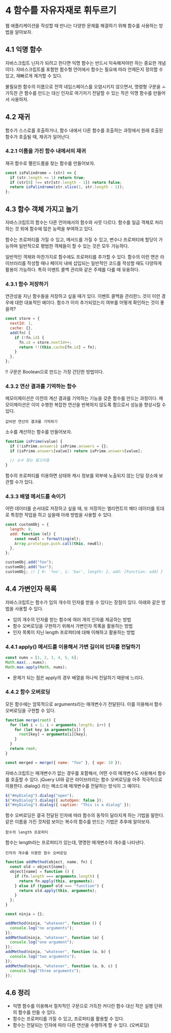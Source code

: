 # 4 함수를 자유자재로 휘두르기

웹 애플리케이션을 작성할 때 만나는 다양한 문제를 해결하기 위해 함수를 사용하는 방법을 알아보자.

## 4.1 익명 함수

자바스크립트 닌자가 되려고 한다면 익명 함수는 반드시 익숙해져야만 하는 중요한 개념이다. 자바스크립트를 포함한 함수형 언어에서 함수는 필요에 따라 언제든지 정의할 수 있고, 재빠르게 제거할 수 있다.

불필요한 함수의 이름으로 전역 네임스페이스를 오염시키지 않으면서, 명령형 구문을 ㅗ가득찬 큰 함수를 만드는 대신 인자로 여기저기 전달할 수 있는 작은 익명 함수를 만들어서 사용하자.

## 4.2 재귀

함수가 스스로를 호출하거나, 함수 내에서 다른 함수를 호출하는 과정에서 원래 호출된 함수가 호출될 때, 재귀가 일어난다.

### 4.2.1 이름을 가진 함수 내에서의 재귀

재귀 함수로 팰린드롬을 찾는 함수를 만들어보자.

```js
const isPalindrome = (str) => {
  if (str.length <= 1) return true;
  if (str[0] !== str[str.length - 1]) return false;
  return isPalindrome(str.slice(1, str.length - 1));
};
```

## 4.3 함수 객체 가지고 놀기

자바스크립트의 함수는 다른 언어에서의 함수와 사뭇 다르다. 함수를 일급 객체로 처리하는 것 외에 함수에 많은 능력을 부여하고 있다.

함수는 프로퍼티를 가질 수 있고, 메서드를 가질 수 있고, 변수나 프로퍼티에 할당이 가능하며 일반적으로 평범한 객체들이 할 수 있는 것은 모두 가능하다.

일반적인 객체와 마찬가지로 함수에도 프로퍼티를 추가할 수 있다. 함수의 이런 면은 라이브러리를 작성할 때나 페이지 내에 삽입되는 일반적인 코드를 작성할 때도 다양하게 활용이 가능하다. 특히 이벤트 콜백 관리와 같은 주제를 다룰 때 유용하다.

### 4.3.1 함수 저장하기

연관성을 지닌 함수들을 저장하고 싶을 때가 있다. 이벤트 콜백을 관리한느 것이 이런 경우에 대한 대표적인 예이다. 함수가 이미 추가되었는지 여부를 어떻게 확인하는 것이 좋을까?

```js
const store = {
  nextId: 1,
  cache: {},
  add(fn) {
    if (!fn.id) {
      fn.id = store.nextId++;
      return !!(this.cache[fn.id] = fn);
    }
  },
};
```

!! 구문은 Boolean으로 만드는 가장 간단한 방법이다.

### 4.3.2 연산 결과를 기억하는 함수

메모이제이션은 이전의 계산 결과를 기억하는 기능을 갖춘 함수를 만드는 과정이다. 메모이제이션은 이미 수행한 복잡한 연산을 반복하지 않도록 함으로서 성능을 향상시킬 수 있다.

`값비싼 연산의 결과를 기억하기`

소수를 계산하는 함수를 만들어보자.

```js
function isPrime(value) {
  if (!isPrime.answers) isPrime.answers = {};
  if (isPrime.answers[value]) return isPrime.answers[value];

  // 소수 찾는 알고리즘
}
```

함수의 프로퍼티를 이용하면 상태와 캐시 정보를 외부에 노출되지 않는 단일 장소에 보관할 수가 있다.

### 4.3.3 배열 메서드를 속이기

어떤 데이터를 순서대로 저장하고 싶을 때, 또 저장하는 엘리먼트의 메타 데이터를 토대로 특정한 작업을 하고 싶을때 아래 방법을 사용할 수 있다.

```js
const customObj = {
  length: 0,
  add: function (el) {
    const newEl = formatting(el);
    Array.prototype.push.call(this, newEl);
  },
};

customObj.add("foo");
customObj.add("bar");
customObj; // { 0: 'foo', 1: 'bar', length: 2, add: [Function: add] }
```

## 4.4 가변인자 목록

자바스크립트는 함수가 임의 개수의 인자를 받을 수 있다는 장점이 있다. 아래와 같은 방법을 사용할 수 있다.

- 임의 개수의 인자를 받는 함수에 여러 개의 인자를 제공하는 방법
- 함수 오버로딩을 구현하기 위해서 가변인자 목록을 활용하는 방법
- 인자 목록이 지닌 length 프로퍼티에 대해 이해하고 활용하는 방법

### 4.4.1 apply() 메서드를 이용해서 가변 길이의 인자를 전달하기

```js
const nums = [1, 2, 3, 4, 5, 6];
Math.max(...nums);
Math.max.apply(Math, nums);
```

- 문제가 되는 점은 apply의 경우 배열을 하나씩 전달하기 때문에 느리다.

### 4.4.2 함수 오버로딩

모든 함수에는 암묵적으로 arguments라는 매개변수가 전달된다. 이를 이용해서 함수 오버로딩을 구현할 수 있다.

```js
function merge(root) {
  for (let i = 1; i < arguments.length; i++) {
    for (let key in arguments[i]) {
      root[key] = arguments[i][key];
    }
  }
  return root;
}

const merged = merge({ name: "foo" }, { age: 10 });
```

자바스크립트는 매개변수가 없는 경우를 포함해서, 어떤 수의 매개변수도 사용해서 함수를 호출할 수 있다. jQuery UI와 같은 라이브러리는 함수 오버로딩을 아주 적극적으로 이용한다. dialog() 라는 메소드에 매개변수를 전달하는 방식이 그 예이다.

```js
$("#myDialog").dialog("open");
$("#myDialog").dialog({ autoOpen: false });
$("#myDialog").dialog({ caption: "This is a dialog" });
```

함수 오버로딩은 결국 전달된 인자에 따라 함수의 동작이 달라지게 하는 기법을 말한다. 같은 이름을 가진 것처럼 보이는 복수의 함수를 만드는 기법은 추후에 알아보자.

`함수의 length 프로퍼티`

함수는 length라는 프로퍼티가 있는데, 명명한 매개변수의 개수를 나타낸다.

`인자의 개수를 이용한 함수 오버로딩`

```js
function addMethod(object, name, fn) {
  const old = object[name];
  object[name] = function () {
    if (fn.length === arguments.length) {
      return fn.apply(this, arguments);
    } else if (typeof old === "function") {
      return old.apply(this, arguments);
    }
  };
}

const ninja = {};

addMethod(ninja, "whatever", function () {
  console.log("no arguments");
});
addMethod(ninja, "whatever", function (a) {
  console.log("one argument");
});
addMethod(ninja, "whatever", function (a, b) {
  console.log("two arguments");
});
addMethod(ninja, "whatever", function (a, b, c) {
  console.log("three arguments");
});
```

## 4.6 정리

- 익명 함수를 이용해서 절차적인 구문으로 가득찬 커다란 함수 대신 작은 실행 단위의 함수를 만들 수 있다.
- 함수는 프로퍼티를 가질 수 있고, 프로퍼티를 활용할 수 있다.
- 함수는 전달되는 인자에 따라 다른 연산을 수행하게 할 수 있다. (오버로딩)
